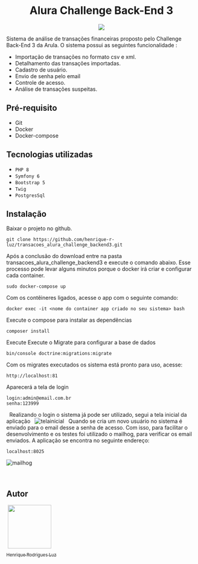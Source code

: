 <h1 align="center"!>Alura Challenge Back-End 3</h1>

<p align="center">
<img src="http://img.shields.io/static/v1?label=STATUS&message=BETA&color=GREEN&style=for-the-badge"/>
</p>

Sistema de análise de transações financeiras proposto pelo Challenge Back-End 3 da Arula. O sistema possui as seguintes funcionalidade :

- Importação de transações no formato csv e xml.
- Detalhamento das transações importadas.
- Cadastro de usuário.
- Envio de senha pelo email
- Controle de acesso.
- Análise de transações suspeitas.

## Pré-requisito
- Git
- Docker
- Docker-compose

## Tecnologias utilizadas

- ``PHP 8``
- ``Symfony 6``
- ``Bootstrap 5``
- ``Twig``
- ``PostgresSql``

## Instalação
Baixar o projeto no github.
~~~
git clone https://github.com/henrique-r-luz/transacoes_alura_challenge_backend3.git
~~~ 
Após a conclusão do download entre na pasta transacoes_alura_challenge_backend3 e execute o comando abaixo.
Esse processo pode levar alguns minutos porque o docker irá criar e configurar
cada container. 
~~~
sudo docker-compose up
~~~ 
Com os contêineres ligados, acesse o app com o seguinte comando:
~~~
docker exec -it <nome do container app criado no seu sistema> bash
~~~
Execute o compose para instalar as dependências
~~~
composer install
~~~
Execute Execute o Migrate para configurar a base de dados 
~~~
bin/console doctrine:migrations:migrate
~~~
Com os migrates executados os sistema está pronto para uso, acesse:
~~~
http://localhost:81
~~~
Aparecerá a tela de login
~~~
login:admin@email.com.br
senha:123999
~~~
 
Realizando o login o sistema já pode ser utilizado, segui a tela inicial da aplicação
 
![telainicial](https://user-images.githubusercontent.com/12544898/190865747-0776b738-df9f-4be2-9abc-30fe45701eef.png)
 
Quando se cria um novo usuário no sistema é enviado para o email desse a senha de acesso. Com isso, para facilitar o desenvolvimento e os testes foi utilizado o mailhog, para verificar os email enviados. A aplicação se encontra no seguinte endereço: 
~~~
localhost:8025  
~~~
![mailhog](https://user-images.githubusercontent.com/12544898/190865947-fbfc920c-05dd-48a6-b21c-9653a8199905.png)

 
## Autor

 [<img src="https://user-images.githubusercontent.com/12544898/174133076-fc3467c3-3908-436f-af3d-2635e4312180.png" width=115><br><sub>Henrique Rodrigues Luz</sub>](https://github.com/henrique-r-luz) 
